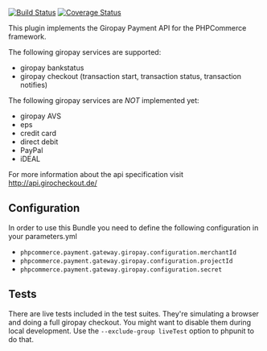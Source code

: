 [![Build Status](https://travis-ci.org/phpcommerce/payment-giropay.svg)](https://travis-ci.org/phpcommerce/payment-giropay) [![Coverage Status](https://coveralls.io/repos/phpcommerce/payment-giropay/badge.svg)](https://coveralls.io/r/phpcommerce/payment-giropay)

This plugin implements the Giropay Payment API for the PHPCommerce framework.

The following giropay services are supported:

  * giropay bankstatus
  * giropay checkout (transaction start, transaction status, transaction notifies)
  
The following giropay services are *NOT* implemented yet:

  * giropay AVS
  * eps
  * credit card
  * direct debit
  * PayPal
  * iDEAL

For more information about the api specification visit http://api.girocheckout.de/

## Configuration

In order to use this Bundle you need to define the following configuration in your parameters.yml

  * `phpcommerce.payment.gateway.giropay.configuration.merchantId`
  * `phpcommerce.payment.gateway.giropay.configuration.projectId`
  * `phpcommerce.payment.gateway.giropay.configuration.secret`


## Tests

There are live tests included in the test suites. They're simulating a browser and doing a full giropay checkout.
You might want to disable them during local development. Use the `--exclude-group liveTest` option to phpunit to do that.

